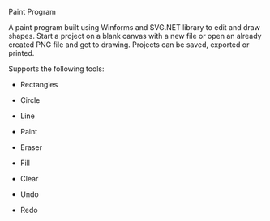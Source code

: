 
Paint Program

A paint program built using Winforms and SVG.NET library to edit and draw shapes. 
Start a project on a blank canvas with a new file or open an already created PNG file and 
get to drawing. Projects can be saved, exported or printed. 

Supports the following tools:
- Rectangles
- Circle
- Line
- Paint
- Eraser
- Fill

- Clear
- Undo
- Redo

